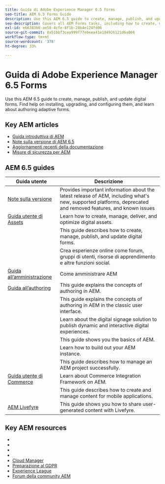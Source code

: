 ```yaml
---
title: Guida di Adobe Experience Manager 6.5 Forms
seo-title: AEM 6.5 Forms Guide
description: Use this AEM 6.5 guide to create, manage, publish, and update digital forms. Find help on installing, upgrading, and configuring them, and learn about authoring adaptive forms.
seo-description: Covers all AEM Forms tasks, including how to create, manage, publish, and update digital forms.
exl-id: e66383b0-ae58-4cfe-8f1b-28b4e124fd06
source-git-commit: 8a51bbf3cea999f77e6eea41e184926121d6a866
workflow-type: tm+mt
source-wordcount: '378'
ht-degree: 33%

---
```


# Guida di Adobe Experience Manager 6.5 Forms

Use this AEM 6.5 guide to create, manage, publish, and update digital forms. Find help on installing, upgrading, and configuring them, and learn about authoring adaptive forms.

## Key AEM articles

* [Guida introduttiva di AEM](https://experienceleague.adobe.com/docs/experience-manager-cloud-service/overview/home.html?lang=it)
* [Note sulla versione di AEM 6.5](/help/release-notes/home.md)
* [Aggiornamenti recenti della documentazione](https://helpx.adobe.com/experience-manager/documentation-updates.html)
* [Misure di sicurezza per AEM](/help/sites-administering/security-checklist.md)

## AEM 6.5 guides

| Guida utente | Descrizione |
|--- |---|
| [Note sulla versione](/help/release-notes/home.md) | Provides important information about the latest release of AEM, including what&#39;s new, supported platforms, deprecated and removed features, and known issues |
| [Guida utente di Assets](/help/assets/home.md) | Learn how to create, manage, deliver, and optimize digital assets. |
| [](/help/forms/home.md) | This guide describes how to create, manage, publish, and update digital forms. |
| [](/help/communities/home.md) | Crea esperienze online come forum, gruppi di utenti, risorse di apprendimento e altre funzioni social. |
| [Guida all’amministrazione](/help/sites-administering/home.md) | Come amministrare AEM |
| [Guida all’authoring](/help/sites-authoring/home.md) | This guide explains the concepts of authoring in AEM. |
| [](/help/sites-classic-ui-authoring/home.md) | This guide explains the concepts of authoring in AEM in the classic user interface. |
| [](https://docs.adobe.com/content/help/it/experience-manager-screens/user-guide/aem-screens-introduction.html) | Learn about the digital signage solution to publish dynamic and interactive digital experiences. |
| [](/help/sites-deploying/home.md) | This guide shows you the basics of AEM. |
| [](/help/sites-developing/home.md) | Learn how to build out your AEM instance. |
| [](/help/managing/home.md) | This guide describes how to manage an AEM project successfully. |
| [Guida utente di Commerce](/help/commerce/home.md) | Learn about Commerce Integration Framework on AEM. |
| [](/help/mobile/home.md) | This guide describes how to create and manage content for mobile applications. |
| [AEM Livefyre](https://docs.adobe.com/content/help/en/livefyre/using/home.html) | This guide shows you how to share user-generated content with Livefyre. |

## Key AEM resources

* [](https://helpx.adobe.com/experience-manager/kt/index/aem-6-5-videos.html)
* [](https://docs.adobe.com/content/help/it-IT/experience-manager-dispatcher/using/dispatcher.html)
* [](https://docs.adobe.com/content/help/it-IT/experience-manager-htl/using/overview.html)
* [](https://docs.adobe.com/content/help/it-IT/experience-manager-core-components/using/introduction.html)
* [Cloud Manager](https://docs.adobe.com/content/help/it-IT/experience-manager-cloud-manager/using/introduction-to-cloud-manager.html)
* [Preparazione al GDPR](/help/managing/data-protection-and-privacy.md)
* [Experience League](https://guided.adobe.com/?promoid=K42KVXHD&amp;mv=other#solutions/experience-manager)
* [Forum della community AEM](https://forums.adobe.com/community/experience-cloud/marketing-cloud/experience-manager)

